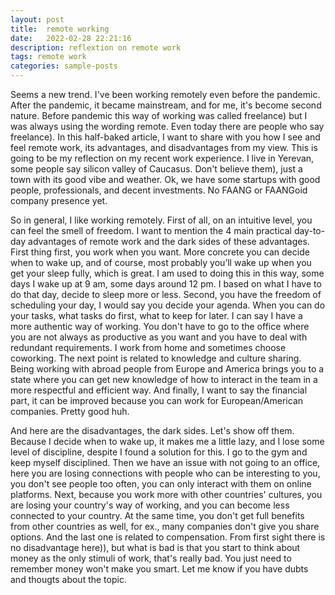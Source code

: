 ```yaml
---
layout: post
title:  remote working
date:   2022-02-28 22:21:16
description: reflextion on remote work
tags: remote work
categories: sample-posts
---
```

Seems a new trend.
I've been working remotely even before the pandemic. After the pandemic, it became mainstream, and for me, it's become second nature. Before pandemic this way of working was called freelance) but I was always using the wording remote. Even today there are people who say freelance). 
In this half-baked article, I want to share with you how I see and feel remote work, its advantages, and disadvantages from my view. This is going to be my reflection on my recent work experience.
I live in Yerevan, some people say silicon valley of Caucasus. Don't believe them), just a town with its good vibe and weather. Ok, we have some startups with good people, professionals, and decent investments. No FAANG or FAANGoid company presence yet.

So in general, I like working remotely. First of all, on an intuitive level,  you can feel the smell of freedom. I want to mention the 4 main practical day-to-day advantages of remote work and the dark sides of these advantages.
First thing first, you work when you want. More concrete you can decide when to wake up, and of course, most probably you’ll wake up when you get your sleep fully, which is great. I am used to doing this in this way, some days I wake up at 9 am, some days around 12 pm. I based on what I have to do that day, decide to sleep more or less.
Second, you have the freedom of scheduling your day, I would say you decide your agenda. When you can do your tasks, what tasks do first, what to keep for later. I can say I have a more authentic way of working. You don't have to go to the office where you are not always as productive as you want and you have to deal with redundant requirements. I work from home and sometimes choose coworking.
The next point is related to knowledge and culture sharing. Being working with abroad people from Europe and America brings you to a state where you can get new knowledge of how to interact in the team in a more respectful and efficient way.
And finally, I want to say the financial part, it can be improved because you can work for European/American companies.
Pretty good huh.

And here are the disadvantages, the dark sides. Let's show off them.
Because I decide when to wake up, it makes me a little lazy, and I lose some level of discipline, despite I found a solution for this. I go to the gym and keep myself disciplined.
Then we have an issue with not going to an office, here you are losing connections with people who can be interesting to you, you don't see people too often, you can only interact with them on online platforms.
Next, because you work more with other countries' cultures, you are losing your country's way of working, and you can become less connected to your country. At the same time, you don't get full benefits from other countries as well, for ex., many companies don't give you share options. 
And the last one is related to compensation. From first sight there is no disadvantage here)), but what is bad is that you start to think about money as the only stimuli of work, that's really bad. You just need to remember money won't make you smart.
Let me know if you have dubts and thougts about the topic.
